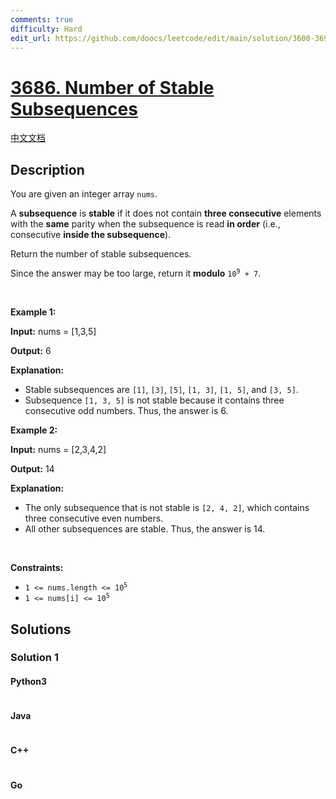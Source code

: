 ```yaml
---
comments: true
difficulty: Hard
edit_url: https://github.com/doocs/leetcode/edit/main/solution/3600-3699/3686.Number%20of%20Stable%20Subsequences/README_EN.md
---
```


<!-- problem:start -->

# [3686. Number of Stable Subsequences](https://leetcode.com/problems/number-of-stable-subsequences)

[中文文档](/solution/3600-3699/3686.Number%20of%20Stable%20Subsequences/README.md)

## Description

<!-- description:start -->

<p>You are given an integer array <code>nums</code>.</p>

<p>A <strong><span data-keyword="subsequence-array-nonempty">subsequence</span></strong> is <strong>stable</strong> if it does not contain <strong>three consecutive</strong> elements with the <strong>same</strong> parity when the subsequence is read <strong>in order</strong> (i.e., consecutive <strong>inside the subsequence</strong>).</p>

<p>Return the number of stable subsequences.</p>

<p>Since the answer may be too large, return it <strong>modulo</strong> <code>10<sup>9</sup> + 7</code>.</p>

<p>&nbsp;</p>
<p><strong class="example">Example 1:</strong></p>

<div class="example-block">
<p><strong>Input:</strong> <span class="example-io">nums = [1,3,5]</span></p>

<p><strong>Output:</strong> <span class="example-io">6</span></p>

<p><strong>Explanation:</strong></p>

<ul>
	<li>Stable subsequences are <code>[1]</code>, <code>[3]</code>, <code>[5]</code>, <code>[1, 3]</code>, <code>[1, 5]</code>, and <code>[3, 5]</code>.</li>
	<li>Subsequence <code>[1, 3, 5]</code> is not stable because it contains three consecutive odd numbers. Thus, the answer is 6.</li>
</ul>
</div>

<p><strong class="example">Example 2:</strong></p>

<div class="example-block">
<p><strong>Input:</strong> <span class="example-io">nums = </span>[2,3,4,2]</p>

<p><strong>Output:</strong> <span class="example-io">14</span></p>

<p><strong>Explanation:</strong></p>

<ul>
	<li>The only subsequence that is not stable is <code>[2, 4, 2]</code>, which contains three consecutive even numbers.</li>
	<li>All other subsequences are stable. Thus, the answer is 14.</li>
</ul>
</div>

<p>&nbsp;</p>
<p><strong>Constraints:</strong></p>

<ul>
	<li><code>1 &lt;= nums.length &lt;= 10<sup>5</sup></code></li>
	<li><code>1 &lt;= nums[i] &lt;= 10<sup>​​​​​​​5</sup></code></li>
</ul>

<!-- description:end -->

## Solutions

<!-- solution:start -->

### Solution 1

<!-- tabs:start -->

#### Python3

```python

```

#### Java

```java

```

#### C++

```cpp

```

#### Go

```go

```

<!-- tabs:end -->

<!-- solution:end -->

<!-- problem:end -->
